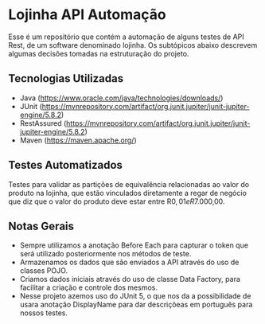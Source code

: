 # Lojinha API Automação
Esse é um repositório que contém a automação de alguns testes de API Rest, de um software denominado lojinha. Os subtópicos abaixo descrevem algumas decisões tomadas na estruturação do projeto.
## Tecnologias Utilizadas
- Java (https://www.oracle.com/java/technologies/downloads/)
- JUnit (https://mvnrepository.com/artifact/org.junit.jupiter/junit-jupiter-engine/5.8.2)
- RestAssured (https://mvnrepository.com/artifact/org.junit.jupiter/junit-jupiter-engine/5.8.2)
- Maven (https://maven.apache.org/)

## Testes Automatizados
Testes para validar as partições de equivalência relacionadas ao valor do produto na lojinha, que estão vinculados diretamente a regar de negócio que diz que o valor do produto deve estar entre R$0,01 e R$7.000,00.

## Notas Gerais
- Sempre utilizamos a anotação Before Each para capturar o token que será utilizado posteriormente nos métodos de teste.
- Armazenamos os dados que são enviados a API através do uso de classes POJO.
- Criamos dados iniciais através do uso de classe Data Factory, para facilitar a criação e controle dos mesmos.
- Nesse projeto azemos uso do JUnit 5, o que nos da a possibilidade de usara anotação DisplayName para dar descriçõeas em português para nossos testes.